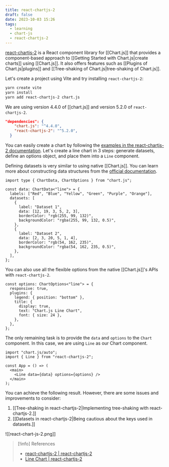 ```yaml
---
title: react-chartjs-2
draft: false
date: 2023-10-03 15:26
tags:
  - learning
  - chart-js
  - react-chartjs-2
---
```


[react-chartjs-2](https://github.com/reactchartjs/react-chartjs-2) is a React component library for [[Chart.js]] that provides a component-based approach to [[Getting Started with Chart.js|create charts]] using [[Chart.js]]. It also offers features such as [[Plugins of Chart.js|plugins]] and [[Tree-shaking of Chart.js|tree-shaking of Chart.js]].

Let's create a project using Vite and try installing `react-chartjs-2`:
```bash
yarn create vite
yarn install
yarn add react-chartjs-2 chart.js
```
  
We are using version 4.4.0 of [[chart.js]] and version 5.2.0 of `react-chartjs-2`.
```json title="package.json"
"dependencies": {
    "chart.js": "^4.4.0",
    "react-chartjs-2": "^5.2.0",
  }
```

You can easily create a chart by following the [examples in the react-chartjs-2 documentation](https://react-chartjs-2.js.org/examples). Let's create a line chart in 3 steps: generate datasets, define an options object, and place them into a `Line` component.

Defining datasets is very similar to using native [[Chart.js]]. You can learn more about constructing data structures from the [official documentation](https://www.chartjs.org/docs/latest/general/data-structures.html).

```tsx title="dataset"
import type { ChartData, ChartOptions } from "chart.js";

const data: ChartData<"line"> = {
  labels: ["Red", "Blue", "Yellow", "Green", "Purple", "Orange"],
  datasets: [
    {
      label: "Dataset 1",
      data: [12, 19, 3, 5, 2, 3],
      borderColor: "rgb(255, 99, 132)",
      backgroundColor: "rgba(255, 99, 132, 0.5)",
    },
    {
      label: "Dataset 2",
      data: [2, 3, 20, 5, 1, 4],
      borderColor: "rgb(54, 162, 235)",
      backgroundColor: "rgba(54, 162, 235, 0.5)",
    },
  ],
};
```

You can also use all the flexible options from the native [[Chart.js]]'s APIs with `react-chartjs-2`.

```tsx title="options"
const options: ChartOptions<"line"> = {
  responsive: true,
  plugins: {
    legend: { position: "bottom" },
    title: {
      display: true,
      text: "Chart.js Line Chart",
      font: { size: 24 },
    },
  },
};
```

The only remaining task is to provide the `data` and `options` to the `Chart` component. In this case, we are using `Line` as our Chart component.

```tsx title="place data and options into Line"
import "chart.js/auto";
import { Line } from "react-chartjs-2";

const App = () => (
  <main>
    <Line data={data} options={options} />
  </main>
);
```

You can achieve the following result. However, there are some issues and improvements to consider:

1. [[Tree-shaking in react-chartjs-2|Implementing tree-shaking with react-chartjs-2.]]
2. [[Datasets in react-chartjs-2|Being cautious about the keys used in datasets.]]

![[react-chart-js-2.png]]

> [!info] References
> - [react-chartjs-2 | react-chartjs-2](https://react-chartjs-2.js.org/)
> - [Line Chart | react-chartjs-2](https://react-chartjs-2.js.org/examples/line-chart)
